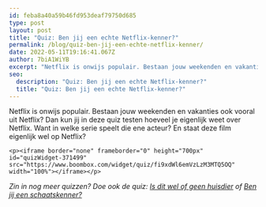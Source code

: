 ```yaml
---
id: feba8a40a59b46fd953deaf79750d685
type: post
layout: post
title: "Quiz: Ben jij een echte Netflix-kenner?"
permalink: /blog/quiz-ben-jij-een-echte-netflix-kenner/
date: 2022-05-11T19:16:41.067Z
author: 7biA1WiYB
excerpt: "Netflix is onwijs populair. Bestaan jouw weekenden en vakanties ook vooral uit Netflix? Dan kun jij in deze quiz testen hoeveel je eigenlijk weet over Netflix. Want in welke serie speelt die ene acteur? En staat deze film eigenlijk wel op Netflix?   "
seo:
  description: "Quiz: Ben jij een echte Netflix-kenner?"
  title: "Quiz: Ben jij een echte Netflix-kenner?"
---
```

Netflix is onwijs populair. Bestaan jouw weekenden en vakanties ook vooral uit Netflix? Dan kun jij in deze quiz testen hoeveel je eigenlijk weet over Netflix. Want in welke serie speelt die ene acteur? En staat deze film eigenlijk wel op Netflix?   

    <p><iframe border="none" frameborder="0" height="700px" id="quizWidget-371499" src="https://www.boombox.com/widget/quiz/fi9xdWl6emVzLzM3MTQ5OQ" width="100%"></iframe></p>
<p><em>Zin in nog meer quizzen? Doe ook de quiz: <a href="https://7dagen.netlify.app/quiz-nieuws/dit-wel-geen-huisdier">Is dit wel of geen huisdier</a> of <a href="https://7dagen.netlify.app/quiz-nieuws/ben-jij-een-schaatskenner">Ben jij een schaatskenner?</a></em></p>  

